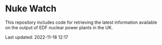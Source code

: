 # Nuke Watch

This repository includes code for retrieving the latest information available on the output of EDF nuclear power plants in the UK.

Last updated: 2022-11-18 12:17